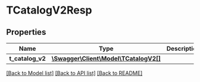 # TCatalogV2Resp

## Properties
Name | Type | Description | Notes
------------ | ------------- | ------------- | -------------
**t_catalog_v2** | [**\Swagger\Client\Model\TCatalogV2[]**](TCatalogV2.md) |  | [optional] 

[[Back to Model list]](../README.md#documentation-for-models) [[Back to API list]](../README.md#documentation-for-api-endpoints) [[Back to README]](../README.md)


